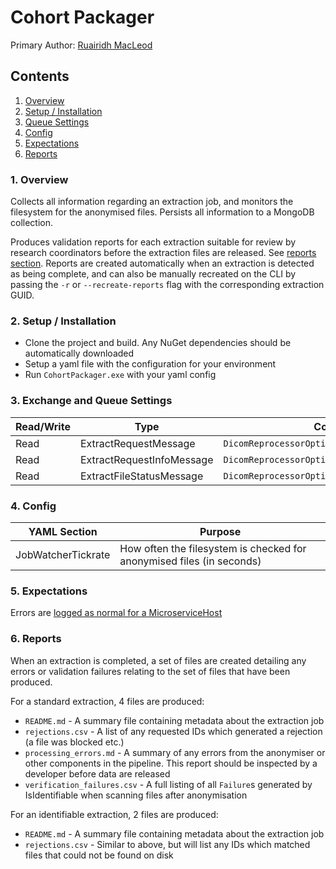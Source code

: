 # Cohort Packager

Primary Author: [Ruairidh MacLeod](https://github.com/rkm)

## Contents

1.  [Overview](#1-overview)
2.  [Setup / Installation](#2-setup--installation)
3.  [Queue Settings](#3-queue-settings)
4.  [Config](#4-config)
5.  [Expectations](#5-expectations)
6.  [Reports](#6-reports)

### 1. Overview

Collects all information regarding an extraction job, and monitors the filesystem for the anonymised files. Persists all information to a MongoDB collection.

Produces validation reports for each extraction suitable for review by research coordinators before the extraction files are released. See [reports section](#6-reports). Reports are created automatically when an extraction is detected as being complete, and can also be manually recreated on the CLI by passing the `-r` or `--recreate-reports` flag with the corresponding extraction GUID.

### 2. Setup / Installation

-   Clone the project and build. Any NuGet dependencies should be automatically downloaded
-   Setup a yaml file with the configuration for your environment
-   Run `CohortPackager.exe` with your yaml config

### 3. Exchange and Queue Settings

| Read/Write | Type                      | Config setting                                      |
| ---------- | ------------------------- | --------------------------------------------------- |
| Read       | ExtractRequestMessage     | `DicomReprocessorOptions.ExtractRequestInfoOptions` |
| Read       | ExtractRequestInfoMessage | `DicomReprocessorOptions.ExtractFilesInfoOptions`   |
| Read       | ExtractFileStatusMessage  | `DicomReprocessorOptions.AnonImageStatusOptions`    |

### 4. Config

| YAML Section       | Purpose                                                               |
| ------------------ | --------------------------------------------------------------------- |
| JobWatcherTickrate | How often the filesystem is checked for anonymised files (in seconds) |

### 5. Expectations

Errors are [logged as normal for a MicroserviceHost](../../common/Smi.Common/README.md#logging)

### 6. Reports

When an extraction is completed, a set of files are created detailing any errors or validation failures relating to the set of files that have been produced.

For a standard extraction, 4 files are produced:
-   `README.md` - A summary file containing metadata about the extraction job
-   `rejections.csv` - A list of any requested IDs which generated a rejection (a file was blocked etc.)
-   `processing_errors.md` - A summary of any errors from the anonymiser or other components in the pipeline. This report should be inspected by a developer before data are released
-   `verification_failures.csv` - A full listing of all `Failure`s generated by IsIdentifiable when scanning files after anonymisation

For an identifiable extraction, 2 files are produced:
-   `README.md` - A summary file containing metadata about the extraction job
-   `rejections.csv` - Similar to above, but will list any IDs which matched files that could not be found on disk
